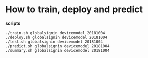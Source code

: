 # How to train, deploy and predict

__scripts__
```shell
./train.sh globalsignin devicemodel 20181004
./deploy.sh globalsignin devicemodel 20181004
./test.sh globalsignin devicemodel 20181004
./predict.sh globalsignin devicemodel 20181004
./summary.sh globalsignin devicemodel 20181004
```
